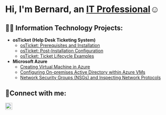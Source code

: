 <h1>Hi, I'm Bernard, an <a href="https://linkedin.com/in/Josh">IT Professional</a>☺</h1>

<h2>👨‍💻 Information Technology Projects:</h2>

- <b>osTicket (Help Desk Ticketing System)</b>
  - [osTicket: Prerequisites and Installation](https://github.com/bernardtabiri/osticket-prereqs)
  - [osTicket: Post-Installation Configuration](https://github.com/bernardtabiri/post-install-config)
  - [osTicket: Ticket Lifecycle Examples](https://github.com/bernardtabiri/ticket-lifecycle)
- <b>Microsoft Azure</b>
  - [Creating Virtual Machine in Azure](https://github.com/bernardtabiri/virtualmachine)
  - [Configuring On-premises Active Directory within Azure VMs](https://github.com/bernardtabiri/onprem-ad-azure)
  - [Network Security Groups (NSGs) and Inspecting Network Protocols](https://github.com/bernardtabiri/azure-network-protocols)
  

<h2>🤳Connect with me:</h2>

[<img align="left" alt="Josh | LinkedIn" width="22px" src="https://cdn.jsdelivr.net/npm/simple-icons@v3/icons/linkedin.svg" />][linkedin]

[linkedin]: https://linkedin.com/in/Josh
<!--
**bernardtabiri/bernardtabiri** is a ✨ _special_ ✨ repository because its `README.md` (this file) appears on your GitHub profile.

Here are some ideas to get you started:

- 🔭 I’m currently working on ...
- 🌱 I’m currently learning ...
- 👯 I’m looking to collaborate on ...
- 🤔 I’m looking for help with ...
- 💬 Ask me about ...
- 📫 How to reach me: ...
- 😄 Pronouns: ...
- ⚡ Fun fact: ...
-->

